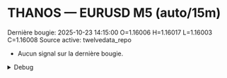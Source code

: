 # THANOS — EURUSD M5 (auto/15m)
Dernière bougie: 2025-10-23 14:15:00  O=1.16006  H=1.16017  L=1.16003  C=1.16008
Source active: twelvedata_repo

- Aucun signal sur la dernière bougie.

<details><summary>Debug</summary>

- TD_API_KEY manquant.

</details>